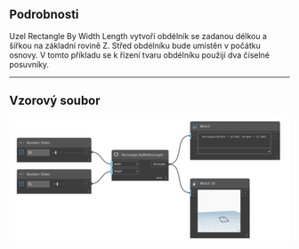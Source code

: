 <!--- Autodesk.DesignScript.Geometry.Rectangle.ByWidthLength(width, length) --->
<!--- CMTCHCAMGXJZYOGATCJYXZM5UMWN5Y5GZ22WIK5267BVMYHEGSCQ --->
## Podrobnosti
Uzel Rectangle By Width Length vytvoří obdélník se zadanou délkou a šířkou na základní rovině Z. Střed obdélníku bude umístěn v počátku osnovy. V tomto příkladu se k řízení tvaru obdélníku použijí dva číselné posuvníky.
___
## Vzorový soubor

![ByWidthLength (width, length)](./CMTCHCAMGXJZYOGATCJYXZM5UMWN5Y5GZ22WIK5267BVMYHEGSCQ_img.png)


